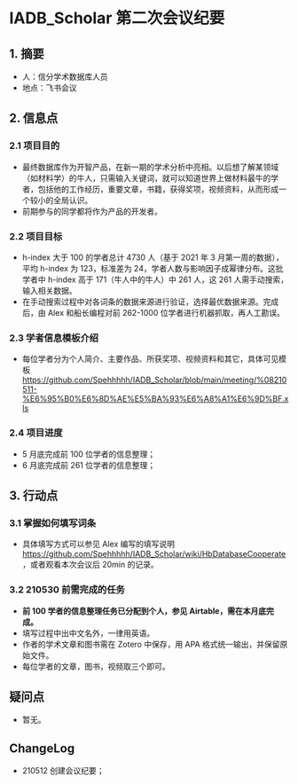 # IADB_Scholar 第二次会议纪要

## 1. 摘要
 
- 人：信分学术数据库人员
- 地点：飞书会议

## 2. 信息点

### 2.1 项目目的

- 最终数据库作为开智产品，在新一期的学术分析中亮相。以后想了解某领域（如材料学）的牛人，只需输入关键词，就可以知道世界上做材料最牛的学者，包括他的工作经历，重要文章，书籍，获得奖项，视频资料，从而形成一个较小的全局认识。
- 前期参与的同学都将作为产品的开发者。

### 2.2 项目目标

- h-index 大于 100 的学者总计 4730 人（基于 2021 年 3 月第一周的数据），平均 h-index 为 123，标准差为 24，学者人数与影响因子成幂律分布。这批学者中 h-index 高于 171（牛人中的牛人）中 261 人，这 261 人需手动搜索，输入相关数据。
- 在手动搜索过程中对各词条的数据来源进行验证，选择最优数据来源。完成后，由 Alex 和船长编程对前 262-1000 位学者进行机器抓取，再人工勘误。

### 2.3 学者信息模板介绍

- 每位学者分为个人简介、主要作品、所获奖项、视频资料和其它，具体可见模板 https://github.com/Spehhhhh/IADB_Scholar/blob/main/meeting/%08210511-%E6%95%B0%E6%8D%AE%E5%BA%93%E6%A8%A1%E6%9D%BF.xls

### 2.4 项目进度

- 5 月底完成前 100 位学者的信息整理；
- 6 月底完成前 261 位学者的信息整理；

## 3. 行动点

### 3.1 掌握如何填写词条

- 具体填写方式可以参见 Alex 编写的填写说明 https://github.com/Spehhhhh/IADB_Scholar/wiki/HbDatabaseCooperate ，或者观看本次会议后 20min 的记录。

### 3.2 210530 前需完成的任务

- **前 100 学者的信息整理任务已分配到个人，参见 Airtable，需在本月底完成。**
- 填写过程中出中文名外，一律用英语。
- 作者的学术文章和图书需在 Zotero 中保存，用 APA 格式统一输出，并保留原始文件。
- 每位学者的文章，图书，视频取三个即可。
 
## 疑问点

- 暂无。

## ChangeLog

- 210512 创建会议纪要；
